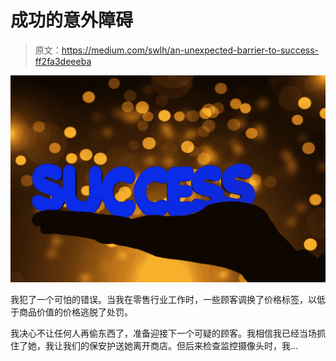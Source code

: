 # 成功的意外障碍

> 原文：<https://medium.com/swlh/an-unexpected-barrier-to-success-ff2fa3deeeba>

![](img/3229b26dd91ccb888502b7efaa6dbdd6.png)

我犯了一个可怕的错误。当我在零售行业工作时，一些顾客调换了价格标签，以低于商品价值的价格逃脱了处罚。

我决心不让任何人再偷东西了，准备迎接下一个可疑的顾客。我相信我已经当场抓住了她，我让我们的保安护送她离开商店。但后来检查监控摄像头时，我…